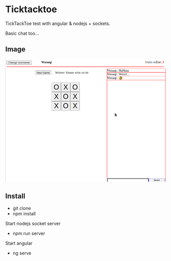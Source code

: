 # Ticktacktoe

TickTackToe test with angular & nodejs + sockets.

Basic chat too...

## Image

![alt text](https://github.com/erkkki/ticktacktoe/blob/master/ticktacktoe.png?raw=true)

## Install

 * git clone 
 * npm install
 
Start nodejs socket server
 * npm run server

Start angular
 * ng serve
